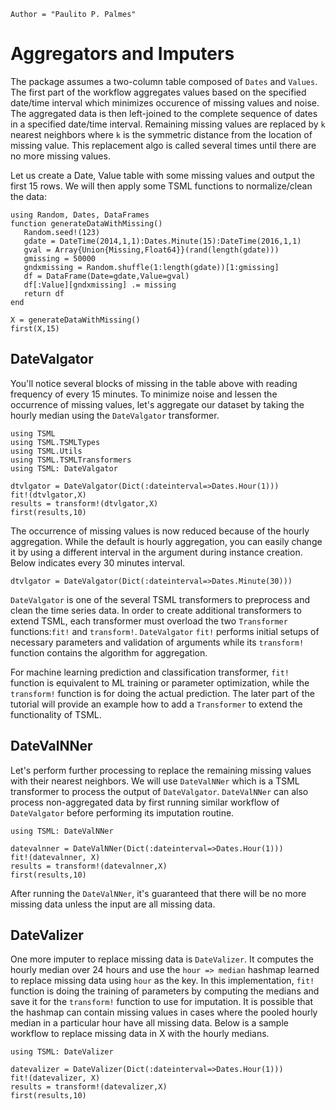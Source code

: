 ```@meta
Author = "Paulito P. Palmes"
```

# Aggregators and Imputers

The package assumes a two-column table composed of `Dates` and `Values`. 
The first part of the workflow aggregates values based on the specified 
date/time interval which minimizes occurence of missing values and noise. 
The aggregated data is then left-joined to the complete sequence of dates 
in a specified date/time interval. Remaining missing values are replaced 
by `k` nearest neighbors where `k` is the symmetric distance from the location 
of missing value. This replacement algo is called several times until there 
are no more missing values.

Let us create a Date, Value table with some missing values and output the first
15 rows. We will then apply some TSML functions to normalize/clean the data:

```@example 1
using Random, Dates, DataFrames
function generateDataWithMissing()
   Random.seed!(123)
   gdate = DateTime(2014,1,1):Dates.Minute(15):DateTime(2016,1,1)
   gval = Array{Union{Missing,Float64}}(rand(length(gdate)))
   gmissing = 50000
   gndxmissing = Random.shuffle(1:length(gdate))[1:gmissing]
   df = DataFrame(Date=gdate,Value=gval)
   df[:Value][gndxmissing] .= missing
   return df
end

X = generateDataWithMissing()
first(X,15)
```
## DateValgator
You'll notice several blocks of missing in the table above with reading frequency of every 15 minutes. 
To minimize noise and lessen the occurrence of missing values,
let's aggregate our dataset by taking the hourly median using the `DateValgator` transformer.

```@example 1
using TSML
using TSML.TSMLTypes
using TSML.Utils
using TSML.TSMLTransformers
using TSML: DateValgator

dtvlgator = DateValgator(Dict(:dateinterval=>Dates.Hour(1)))
fit!(dtvlgator,X)
results = transform!(dtvlgator,X)
first(results,10)
```

The occurrence of missing values is now reduced because of the hourly aggregation. While
the default is hourly aggregation, you can easily change it by using a different interval
in the argument during instance creation. Below indicates every 30 minutes interval.

```
dtvlgator = DateValgator(Dict(:dateinterval=>Dates.Minute(30)))
```

`DateValgator` is one of the several TSML transformers to preprocess and clean the 
time series data. In order to create additional transformers to extend TSML, 
each transformer must overload the two `Transformer` functions:`fit!` and `transform!`. 
`DateValgator` `fit!` performs initial setups of necessary parameters
and validation of arguments while its `transform!` function contains the algorithm 
for aggregation. 

For machine learning prediction and classification transformer, 
`fit!` function is equivalent to ML training or parameter optimization, 
while the `transform!` function is for doing the actual prediction.
The later part of the tutorial will provide an example how to add a `Transformer` to
extend the functionality of TSML.

## DateValNNer

Let's perform further processing to replace the remaining missing values with their nearest neighbors. 
We will use `DateValNNer` which is a TSML transformer to process the output of `DateValgator`.
`DateValNNer` can also process non-aggregated data by first running similar workflow
of `DateValgator` before performing its imputation routine.

```@example 1
using TSML: DateValNNer

datevalnner = DateValNNer(Dict(:dateinterval=>Dates.Hour(1)))
fit!(datevalnner, X)
results = transform!(datevalnner,X)
first(results,10)
```

After running the `DateValNNer`, it's guaranteed that there will be no more
missing data unless the input are all missing data.

## DateValizer

One more imputer to replace missing data is `DateValizer`. It computes the hourly
median over 24 hours and use the `hour => median` hashmap learned
to replace missing data using `hour` as the key. In this implementation, `fit!`
function is doing the training of parameters by computing the medians and save it
for the `transform!` function to use for imputation. It is possible that the
hashmap can contain missing values in cases where the pooled hourly median in
a particular hour have all missing data.
Below is a sample workflow to replace missing data in X with the hourly medians.

```@example 1
using TSML: DateValizer

datevalizer = DateValizer(Dict(:dateinterval=>Dates.Hour(1)))
fit!(datevalizer, X)
results = transform!(datevalizer,X)
first(results,10)
```
